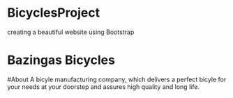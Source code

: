 # BicyclesProject
creating a beautiful website using Bootstrap

# Bazingas Bicycles

#About
A bicyle manufacturing company, which delivers a perfect bicyle for your needs at your doorstep and assures high quality and long life.

